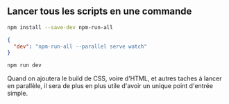 ## Lancer tous les scripts en une commande

```sh
npm install --save-dev npm-run-all
```

```json
{
  "dev": "npm-run-all --parallel serve watch"
}
```

```sh
npm run dev
```

Quand on ajoutera le build de CSS, voire d'HTML, et autres taches à lancer en parallèle, il sera de plus en plus utile d'avoir un unique point d'entrée simple.
